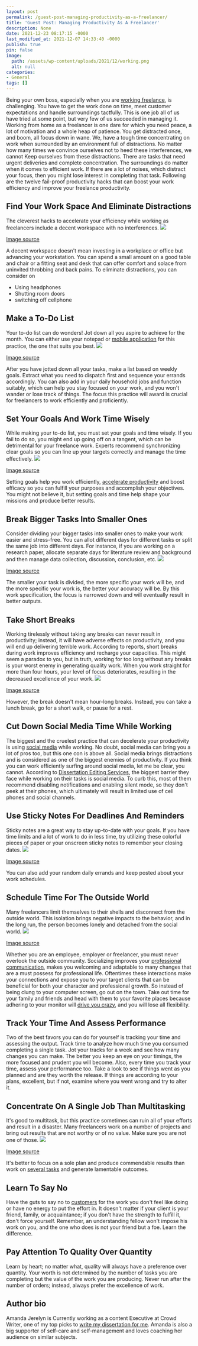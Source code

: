 ```yaml
---
layout: post
permalink: /guest-post-managing-productivity-as-a-freelancer/
title: 'Guest Post: Managing Productivity As A Freelancer'
description: None
date: 2021-12-23 08:17:15 -0000
last_modified_at: 2021-12-07 14:33:40 -0000
publish: true
pin: false
image:
  path: /assets/wp-content/uploads/2021/12/working.png
  alt: null
categories:
- General
tags: []
---
```

Being your own boss, especially when you are [working freelance](https://katebagoy.com/start-a-freelance-business/), is challenging. You have to get the work done on time, meet customer expectations and handle surroundings tactfully.  This is one job all of us have tried at some point, but very few of us succeeded in managing it. Working from home as a freelancer is one dare for which you need peace, a lot of motivation and a whole heap of patience. You get distracted once, and boom, all focus down in wane. We, have a tough time concentrating on work when surrounded by an environment full of distractions. No matter how many times we convince ourselves not to heed these interferences, we cannot Keep ourselves from these distractions.  There are tasks that need urgent deliveries and complete concentration. The surroundings do matter when it comes to efficient work. If there are a lot of noises, which distract your focus, then you might lose interest in completing that task. Following are the twelve fail-proof productivity hacks that can boost your work efficiency and improve your freelance productivity.

## Find Your Work Space And Eliminate Distractions

The cleverest hacks to accelerate your efficiency while working as freelancers include a decent workspace with no interferences. ![](/assets/wp-content/uploads/2021/12/desk.jpg)

[Image source](http://showitbetter.com/wp-content/uploads/wood1m.jpg)

A decent workspace doesn't mean investing in a workplace or office but advancing your workstation. You can spend a small amount on a good table and chair or a fitting seat and desk that can offer comfort and solace from uninvited throbbing and back pains. To eliminate distractions, you can consider on

* Using headphones
* Shutting room doors
* switching off cellphone



## Make a To-Do List

Your to-do list can do wonders! Jot down all you aspire to achieve for the month. You can either use your notepad or [mobile application](https://www.designer-daily.com/become-more-productive-a-look-at-the-best-to-do-list-apps-for-freelancers-54980) for this practice, the one that suits you best. ![](/assets/wp-content/uploads/2021/12/todolist.png)

[Image source](https://www.workflowmax.com/hubfs/6-things-to-do-list.png)

After you have jotted down all your tasks, make a list based on weekly goals. Extract what you need to dispatch first and sequence your errands accordingly. You can also add in your daily household jobs and function suitably, which can help you stay focused on your work, and you won't wander or lose track of things. The focus this practice will award is crucial for freelancers to work efficiently and proficiently.

## Set Your Goals And Work Time Wisely

While making your to-do list, you must set your goals and time wisely. If you fail to do so, you might end up going off on a tangent, which can be detrimental for your freelance work. Experts recommend synchronizing clear goals so you can line up your targets correctly and manage the time effectively.  ![](/assets/wp-content/uploads/2021/12/time.png)

[Image source](https://www.ntaskmanager.com/wp-content/uploads/2020/04/getting-early-to-work-short-term-goal-example-700x280.png)

Setting goals help you work efficiently, [accelerate productivity](https://katebagoy.com/strategies-you-can-use-to-boost-your-productivity-as-an-entrepreneur/) and boost efficacy so you can fulfill your purposes and accomplish your objectives. You might not believe it, but setting goals and time help shape your missions and produce better results.

## Break Bigger Tasks Into Smaller Ones

Consider dividing your bigger tasks into smaller ones to make your work easier and stress-free. You can allot different days for different tasks or split the same job into different days. For instance, if you are working on a research paper, allocate separate days for literature review and background and then manage data collection, discussion, conclusion, etc. ![](/assets/wp-content/uploads/2021/12/puzzle.jpg)

[Image source](https://st.depositphotos.com/1999915/2109/i/950/depositphotos_21094391-stock-photo-missing-puzzle-pieces.jpg)

The smaller your task is divided, the more specific your work will be, and the more specific your work is, the better your accuracy will be. By this work specification, the focus is narrowed down and will eventually result in better outputs.

## Take Short Breaks

Working tirelessly without taking any breaks can never result in productivity; instead, it will have adverse effects on productivity, and you will end up delivering terrible work. According to reports, short breaks during work improves efficiency and recharge your capacities. This might seem a paradox to you, but in truth, working for too long without any breaks is your worst enemy in generating quality work.  When you work straight for more than four hours, your level of focus deteriorates, resulting in the decreased excellence of your work. ![](/assets/wp-content/uploads/2021/12/eating.jpg)

[Image source](https://image.makewebeasy.net/makeweb/0/UexBC0TT1/baanlaesuanMidyear2018/work_from_home_guide_istock_petrunjela_900x600.jpg)

However, the break doesn't mean hour-long breaks. Instead, you can take a lunch break, go for a short walk, or pause for a rest.

## Cut Down Social Media Time While Working

The biggest and the cruelest practice that can decelerate your productivity is using [social media](https://www.flexjobs.com/blog/post/social-media-while-working-from-home/) while working. No doubt, social media can bring you a lot of pros too, but this one con is above all.  Social media brings distractions and is considered as one of the biggest enemies of productivity. If you think you can work efficiently surfing around social media, let me be clear, you cannot.  According to [Dissertation Editing Services](https://assignmentassistance.co.uk/dissertation-editing-services), the biggest barrier they face while working on their tasks is social media. To curb this, most of them recommend disabling notifications and enabling silent mode, so they don't peek at their phones, which ultimately will result in limited use of cell phones and social channels.

## Use Sticky Notes For Deadlines And Reminders

Sticky notes are a great way to stay up-to-date with your goals. If you have time limits and a lot of work to do in less time, try utilizing these colorful pieces of paper or your onscreen sticky notes to remember your closing dates. ![](/assets/wp-content/uploads/2021/12/postitnotes.jpg)

[Image source](https://www.liveworktravel.com/content/images/2021/02/hand-putting-pink-sticky-note-on-wall-best-online-business-to-start.jpg)

You can also add your random daily errands and keep posted about your work schedules.

## Schedule Time For The Outside World

Many freelancers limit themselves to their shells and disconnect from the outside world. This isolation brings negative impacts to the behavior, and in the long run, the person becomes lonely and detached from the social world. ![](/assets/wp-content/uploads/2021/12/graphic.jpg)

[Image source](https://lh3.googleusercontent.com/proxy/5Sev4hM1WTaPlOcEQYzxjqK6Np4PJwX6kA1VPed430c-4KeoxI0cEBS_1GcoaSbB7z5lU_hbG6j4XifH1Ltfgsx5vbHcdDoCyprfGivDHz_gyLaHWtTc1UA1wQu8)

Whether you are an employee, employer or freelancer, you must never overlook the outside community. Socializing improves your [professional communication](https://katebagoy.com/how-can-i-improve-my-professional-communication/), makes you welcoming and adaptable to many changes that are a must possess for professional life. Oftentimes these interactions make your connections and expose you to your target clients that can be beneficial for both your character and professional growth. So instead of being clung to your computer screen, go out on the town. Take out time for your family and friends and head with them to your favorite places because adhering to your monitor will [drive you crazy](https://katebagoy.com/how-to-stay-sane-while-working-from-home/), and you will lose all flexibility.

## Track Your Time And Assess Performance

Two of the best favors you can do for yourself is tracking your time and assessing the output. Track time to analyze how much time you consumed completing a single task.  Jot your tracks for a week and see how many changes you can make. The better you keep an eye on your timings, the more focused and prudent you will become. Also, every time you track your time, assess your performance too. Take a look to see if things went as you planned and are they worth the release. If things are according to your plans, excellent, but if not, examine where you went wrong and try to alter it.

## Concentrate On A Single Job Than Multitasking

It's good to multitask, but this practice sometimes can ruin all of your efforts and result in a disaster. Many freelancers work on a number of projects and bring out results that are not worthy or of no value. Make sure you are not one of those. ![](/assets/wp-content/uploads/2021/12/stress.jpg)

[Image source](https://www.hrsolutions-uk.com/wp-content/uploads/2019/07/Multitasking-Work-Overload-HR-Solutions.jpeg)

It's better to focus on a sole plan and produce commendable results than work on [several tasks](https://www.linkedin.com/pulse/multitasking-evil-main-killer-productivity-mark-woeppel) and generate lamentable outcomes.

## Learn To Say No

Have the guts to say no to [customers](https://katebagoy.com/3-effective-ways-to-improve-your-customer-service/) for the work you don't feel like doing or have no energy to put the effort in. It doesn't matter if your client is your friend, family, or acquaintance; if you don't have the strength to fulfill it, don't force yourself. Remember, an understanding fellow won't impose his work on you, and the one who does is not your friend but a foe. Learn the difference.

## Pay Attention To Quality Over Quantity

Learn by heart; no matter what, quality will always have a preference over quantity. Your worth is not determined by the number of tasks you are completing but the value of the work you are producing. Never run after the number of orders; instead, always prefer the excellence of work.

## **Author bio**

Amanda Jerelyn is Currently working as a content Executive at Crowd Writer, one of my top picks to [write my dissertation for me](https://www.crowdwriter.com/write-my-dissertation). Amanda is also a big supporter of self-care and self-management and loves coaching her audience on similar subjects.
